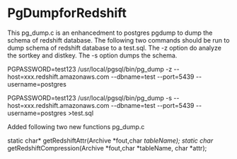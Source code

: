 # PgDumpforRedshift

This pg_dump.c is an enhancedment to postgres pgdump to dump the schema of redshift database. The following two commands should be run to dump schema of redshift database to a test.sql. The -z option do analyze the sortkey and distkey. The -s option dumps the schema.

PGPASSWORD=test123 /usr/local/pgsql/bin/pg_dump -z --host=xxx.redshift.amazonaws.com   --dbname=test   --port=5439 --username=postgres

PGPASSWORD=test123 /usr/local/pgsql/bin/pg_dump -s --host=xxx.redshift.amazonaws.com   --dbname=test   --port=5439 --username=postgres >test.sql

Added following two new functions pg_dump.c

static char* getRedshiftAttr(Archive *fout,char *tableName);
static char* getRedshiftCompression(Archive *fout,char *tableName, char *attr);
